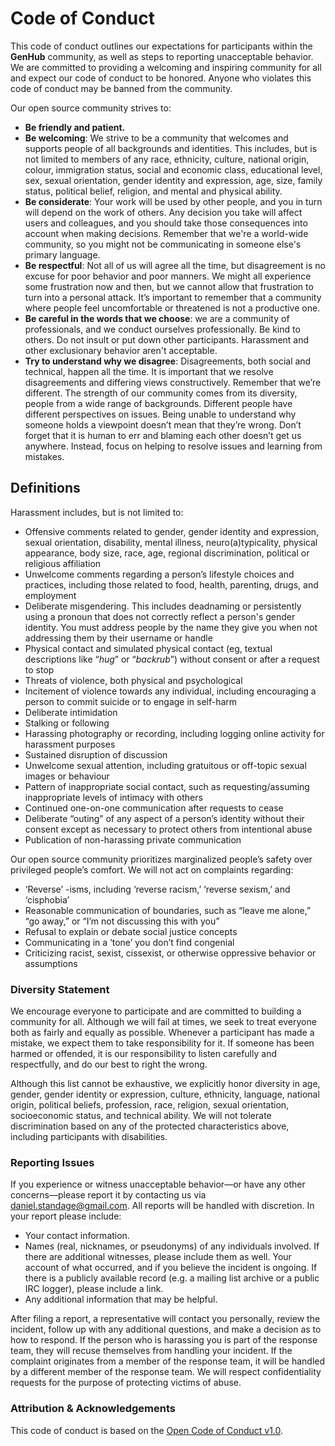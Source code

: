 # Code of Conduct

This code of conduct outlines our expectations for participants within the **GenHub** community, as well as steps to reporting unacceptable behavior.
We are committed to providing a welcoming and inspiring community for all and expect our code of conduct to be honored.
Anyone who violates this code of conduct may be banned from the community.

Our open source community strives to:

- **Be friendly and patient.**
- **Be welcoming**: We strive to be a community that welcomes and supports people of all backgrounds and identities.
  This includes, but is not limited to members of any race, ethnicity, culture, national origin, colour, immigration status, social and economic class, educational level, sex, sexual orientation, gender identity and expression, age, size, family status, political belief, religion, and mental and physical ability.
- **Be considerate**: Your work will be used by other people, and you in turn will depend on the work of others.
  Any decision you take will affect users and colleagues, and you should take those consequences into account when making decisions.
  Remember that we're a world-wide community, so you might not be communicating in someone else's primary language.
- **Be respectful**:  Not all of us will agree all the time, but disagreement is no excuse for poor behavior and poor manners.
  We might all experience some frustration now and then, but we cannot allow that frustration to turn into a personal attack.
  It’s important to remember that a community where people feel uncomfortable or threatened is not a productive one.
- **Be careful in the words that we choose**: we are a community of professionals, and we conduct ourselves professionally.
  Be kind to others. Do not insult or put down other participants.
  Harassment and other exclusionary behavior aren't acceptable.
- **Try to understand why we disagree**: Disagreements, both social and technical, happen all the time.
  It is important that we resolve disagreements and differing views constructively.
  Remember that we’re different.
  The strength of our community comes from its diversity, people from a wide range of backgrounds.
  Different people have different perspectives on issues.
  Being unable to understand why someone holds a viewpoint doesn’t mean that they’re wrong.
  Don’t forget that it is human to err and blaming each other doesn’t get us anywhere.
  Instead, focus on helping to resolve issues and learning from mistakes.

## Definitions

Harassment includes, but is not limited to:

- Offensive comments related to gender, gender identity and expression, sexual orientation, disability, mental illness, neuro(a)typicality, physical appearance, body size, race, age, regional discrimination, political or religious affiliation
- Unwelcome comments regarding a person’s lifestyle choices and practices, including those related to food, health, parenting, drugs, and employment
- Deliberate misgendering. This includes deadnaming or persistently using a pronoun that does not correctly reflect a person's gender identity. You must address people by the name they give you when not addressing them by their username or handle
- Physical contact and simulated physical contact (eg, textual descriptions like “*hug*” or “*backrub*”) without consent or after a request to stop
- Threats of violence, both physical and psychological
- Incitement of violence towards any individual, including encouraging a person to commit suicide or to engage in self-harm
- Deliberate intimidation
- Stalking or following
- Harassing photography or recording, including logging online activity for harassment purposes
- Sustained disruption of discussion
- Unwelcome sexual attention, including gratuitous or off-topic sexual images or behaviour
- Pattern of inappropriate social contact, such as requesting/assuming inappropriate levels of intimacy with others
- Continued one-on-one communication after requests to cease
- Deliberate “outing” of any aspect of a person’s identity without their consent except as necessary to protect others from intentional abuse
- Publication of non-harassing private communication

Our open source community prioritizes marginalized people’s safety over privileged people’s comfort. We will not act on complaints regarding:

- ‘Reverse’ -isms, including ‘reverse racism,’ ‘reverse sexism,’ and ‘cisphobia’
- Reasonable communication of boundaries, such as “leave me alone,” “go away,” or “I’m not discussing this with you”
- Refusal to explain or debate social justice concepts
- Communicating in a ‘tone’ you don’t find congenial
- Criticizing racist, sexist, cissexist, or otherwise oppressive behavior or assumptions


### Diversity Statement

We encourage everyone to participate and are committed to building a community for all.
Although we will fail at times, we seek to treat everyone both as fairly and equally as possible.
Whenever a participant has made a mistake, we expect them to take responsibility for it.
If someone has been harmed or offended, it is our responsibility to listen carefully and respectfully, and do our best to right the wrong.

Although this list cannot be exhaustive, we explicitly honor diversity in age, gender, gender identity or expression, culture, ethnicity, language, national origin, political beliefs, profession, race, religion, sexual orientation, socioeconomic status, and technical ability.
We will not tolerate discrimination based on any of the protected characteristics above, including participants with disabilities.

### Reporting Issues

If you experience or witness unacceptable behavior—or have any other concerns—please report it by contacting us via daniel.standage@gmail.com.
All reports will be handled with discretion. In your report please include:

- Your contact information.
- Names (real, nicknames, or pseudonyms) of any individuals involved.
  If there are additional witnesses, please include them as well.
  Your account of what occurred, and if you believe the incident is ongoing.
  If there is a publicly available record (e.g. a mailing list archive or a public IRC logger), please include a link.
- Any additional information that may be helpful.

After filing a report, a representative will contact you personally, review the incident, follow up with any additional questions, and make a decision as to how to respond.
If the person who is harassing you is part of the response team, they will recuse themselves from handling your incident.
If the complaint originates from a member of the response team, it will be handled by a different member of the response team.
We will respect confidentiality requests for the purpose of protecting victims of abuse.

### Attribution & Acknowledgements

This code of conduct is based on the [Open Code of Conduct v1.0](https://github.com/todogroup/opencodeofconduct).
